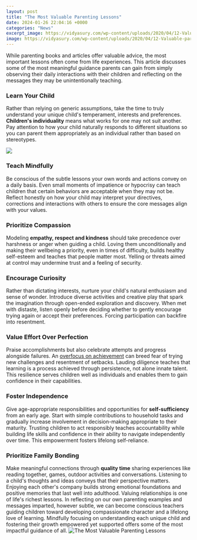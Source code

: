 ```yaml
---
layout: post
title: "The Most Valuable Parenting Lessons"
date: 2024-01-26 22:04:16 +0000
categories: "News"
excerpt_image: https://vidyasury.com/wp-content/uploads/2020/04/12-Valuable-parenting-lessons-I-learned-the-hard-way-1-1170x779.jpg
image: https://vidyasury.com/wp-content/uploads/2020/04/12-Valuable-parenting-lessons-I-learned-the-hard-way-1-1170x779.jpg
---
```


While parenting books and articles offer valuable advice, the most important lessons often come from life experiences. This article discusses some of the most meaningful guidance parents can gain from simply observing their daily interactions with their children and reflecting on the messages they may be unintentionally teaching.
### Learn Your Child 
Rather than relying on generic assumptions, take the time to truly understand your unique child's temperament, interests and preferences. **Children's individuality** means what works for one may not suit another. Pay attention to how your child naturally responds to different situations so you can parent them appropriately as an individual rather than based on stereotypes. 

![](https://lesoned.com/wp-content/uploads/2020/02/parenting-life-lessons.jpg)
### Teach Mindfully 
Be conscious of the subtle lessons your own words and actions convey on a daily basis. Even small moments of impatience or hypocrisy can teach children that certain behaviors are acceptable when they may not be. Reflect honestly on how your child may interpret your directives, corrections and interactions with others to ensure the core messages align with your values.  
### Prioritize Compassion
Modeling **empathy, respect and kindness** should take precedence over harshness or anger when guiding a child. Loving them unconditionally and making their wellbeing a priority, even in times of difficulty, builds healthy self-esteem and teaches that people matter most. Yelling or threats aimed at control may undermine trust and a feeling of security.
### Encourage Curiosity  
Rather than dictating interests, nurture your child's natural enthusiasm and sense of wonder. Introduce diverse activities and creative play that spark the imagination through open-ended exploration and discovery. When met with distaste, listen openly before deciding whether to gently encourage trying again or accept their preferences. Forcing participation can backfire into resentment.  
### Value Effort Over Perfection
Praise accomplishments but also celebrate attempts and progress alongside failures. An [overfocus on achievement](https://store.fi.io.vn/cute-schipperke-dog-art-schipperke-gift-119-1) can breed fear of trying new challenges and resentment of setbacks. Lauding diligence teaches that learning is a process achieved through persistence, not alone innate talent. This resilience serves children well as individuals and enables them to gain confidence in their capabilities.  
### Foster Independence
Give age-appropriate responsibilities and opportunities for **self-sufficiency** from an early age. Start with simple contributions to household tasks and gradually increase involvement in decision-making appropriate to their maturity. Trusting children to act responsibly teaches accountability while building life skills and confidence in their ability to navigate independently over time. This empowerment fosters lifelong self-reliance.
### Prioritize Family Bonding
Make meaningful connections through **quality time** sharing experiences like reading together, games, outdoor activities and conversations. Listening to a child's thoughts and ideas conveys that their perspective matters. Enjoying each other's company builds strong emotional foundations and positive memories that last well into adulthood. Valuing relationships is one of life's richest lessons.
In reflecting on our own parenting examples and messages imparted, however subtle, we can become conscious teachers guiding children toward developing compassionate character and a lifelong love of learning. Mindfully focusing on understanding each unique child and fostering their growth empowered yet supported offers some of the most impactful guidance of all.
![The Most Valuable Parenting Lessons](https://vidyasury.com/wp-content/uploads/2020/04/12-Valuable-parenting-lessons-I-learned-the-hard-way-1-1170x779.jpg)